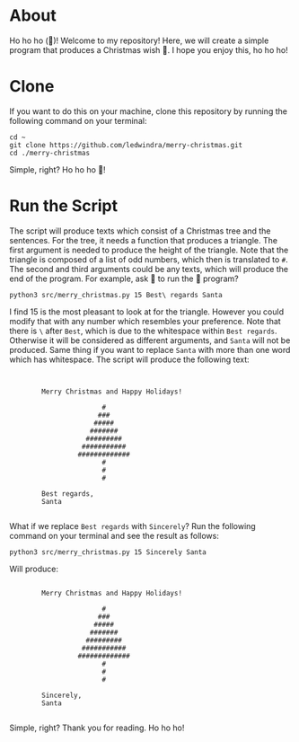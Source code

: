 # About

Ho ho ho (:santa:)! Welcome to my repository! Here, we will create a simple program that produces a Christmas wish :christmas_tree:. I hope you enjoy this, ho ho ho!

# Clone

If you want to do this on your machine, clone this repository by running the following command on your terminal:

```
cd ~
git clone https://github.com/ledwindra/merry-christmas.git
cd ./merry-christmas
```

Simple, right? Ho ho ho :santa:!

# Run the Script

The script will produce texts which consist of a Christmas tree and the sentences. For the tree, it needs a function that produces a triangle. The first argument is needed to produce the height of the triangle. Note that the triangle is composed of a list of odd numbers, which then is translated to `#`. The second and third arguments could be any texts, which will produce the end of the program. For example, ask :santa: to run the :snake: program?

```
python3 src/merry_christmas.py 15 Best\ regards Santa
```

I find 15 is the most pleasant to look at for the triangle. However you could modify that with any number which resembles your preference. Note that there is `\` after `Best`, which is due to the whitespace within `Best regards`. Otherwise it will be considered as different arguments, and `Santa` will not be produced. Same thing if you want to replace `Santa` with more than one word which has whitespace. The script will produce the following text:
 

```


        Merry Christmas and Happy Holidays!

                       #
                      ###
                     #####
                    #######
                   #########
                  ###########
                 #############
                       #
                       #
                       #

        Best regards,
        Santa


```

What if we replace `Best regards` with `Sincerely`? Run the following command on your terminal and see the result as follows:

```
python3 src/merry_christmas.py 15 Sincerely Santa
```

Will produce:

```

        Merry Christmas and Happy Holidays! 

                       #
                      ###
                     #####
                    #######
                   #########
                  ###########
                 #############
                       #
                       #
                       #

        Sincerely,
        Santa


```

Simple, right? Thank you for reading. Ho ho ho!